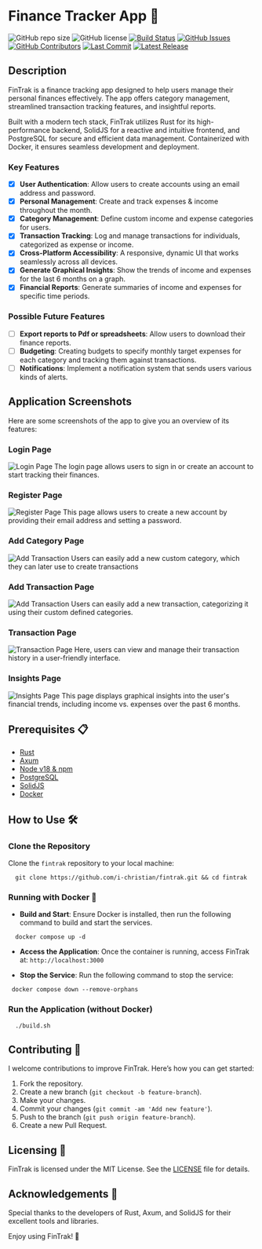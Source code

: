 # Finance Tracker App 🚀

![GitHub repo size](https://img.shields.io/github/repo-size/i-christian/fintrak?style=flat-square)
![GitHub license](https://img.shields.io/github/license/i-christian/fintrak?style=flat-square)
[![Build Status](https://github.com/i-christian/fintrak/actions/workflows/tests.yml/badge.svg)](https://github.com/i-christian/fintrak/actions/workflows/tests.yml)
[![GitHub Issues](https://img.shields.io/github/issues/i-christian/fintrak)](https://github.com/i-christian/fintrak/issues)
[![GitHub Contributors](https://img.shields.io/github/contributors/i-christian/fintrak)](https://github.com/i-christian/fintrak/graphs/contributors)
[![Last Commit](https://img.shields.io/github/last-commit/i-christian/fintrak)](https://github.com/i-christian/fintrak/commits/main)
[![Latest Release](https://img.shields.io/github/v/release/i-christian/fintrak?include_prereleases)](https://github.com/i-christian/fintrak/releases)

## Description

FinTrak is a finance tracking app designed to help users manage their personal finances effectively. The app offers category management, streamlined transaction tracking features, and insightful reports.

Built with a modern tech stack, FinTrak utilizes Rust for its high-performance backend, SolidJS for a reactive and intuitive frontend, and PostgreSQL for secure and efficient data management. Containerized with Docker, it ensures seamless development and deployment.

### Key Features
- [x] **User Authentication**: Allow users to create accounts using an email address and password.
- [x] **Personal Management**: Create and track expenses & income throughout the month.
- [x] **Category Management**: Define custom income and expense categories for users.
- [x] **Transaction Tracking**: Log and manage transactions for individuals, categorized as expense or income.
- [x] **Cross-Platform Accessibility**: A responsive, dynamic UI that works seamlessly across all devices.
- [x] **Generate Graphical Insights**: Show the trends of income and expenses for the last 6 months on a graph.
- [x] **Financial Reports**: Generate summaries of income and expenses for specific time periods.

### Possible Future Features
- [ ] **Export reports to Pdf or spreadsheets**: Allow users to download their finance reports.
- [ ] **Budgeting**: Creating budgets to specify monthly target expenses for each category and tracking them against transactions.
- [ ] **Notifications**: Implement a notification system that sends users various kinds of alerts.

## Application Screenshots

Here are some screenshots of the app to give you an overview of its features:

### Login Page
![Login Page](docs/LoginPage.png)
The login page allows users to sign in or create an account to start tracking their finances.

### Register Page
![Register Page](docs/RegisterPage.png)
This page allows users to create a new account by providing their email address and setting a password.

### Add Category Page
![Add Transaction](docs/AddCategory.png)
Users can easily add a new custom category, which they can later use to create transactions

### Add Transaction Page
![Add Transaction](docs/AddTransaction.png)
Users can easily add a new transaction, categorizing it using their custom defined categories.

### Transaction Page
![Transaction Page](docs/TransactionPage.png)
Here, users can view and manage their transaction history in a user-friendly interface.

### Insights Page
![Insights Page](docs/InsightsPage.png)
This page displays graphical insights into the user's financial trends, including income vs. expenses over the past 6 months.

## Prerequisites 📋
- [Rust](https://www.rust-lang.org/)
- [Axum](https://docs.rs/axum/latest/axum/)
- [Node v18 & npm](https://nodejs.org/)
- [PostgreSQL](https://www.postgresql.org/)
- [SolidJS](https://docs.solidjs.com/)
- [Docker](https://www.docker.com/)

## How to Use 🛠️

### Clone the Repository
Clone the `fintrak` repository to your local machine:
```
  git clone https://github.com/i-christian/fintrak.git && cd fintrak
```


### Running with Docker 🐳
- **Build and Start**: Ensure Docker is installed, then run the following command to build and start the services.
```
  docker compose up -d
```


- **Access the Application**: Once the container is running, access FinTrak at: `http://localhost:3000`


- **Stop the Service**: Run the following command to stop the service:
 ```
  docker compose down --remove-orphans
```


### Run the Application (without Docker)
```
  ./build.sh
```


## Contributing 🤝

I welcome contributions to improve FinTrak. Here’s how you can get started:

1. Fork the repository.
2. Create a new branch (`git checkout -b feature-branch`).
3. Make your changes.
4. Commit your changes (`git commit -am 'Add new feature'`).
5. Push to the branch (`git push origin feature-branch`).
6. Create a new Pull Request.

## Licensing 📄
FinTrak is licensed under the MIT License. See the [LICENSE](LICENSE) file for details.

## Acknowledgements 🙌
Special thanks to the developers of Rust, Axum, and SolidJS for their excellent tools and libraries.

Enjoy using FinTrak! 🚀
